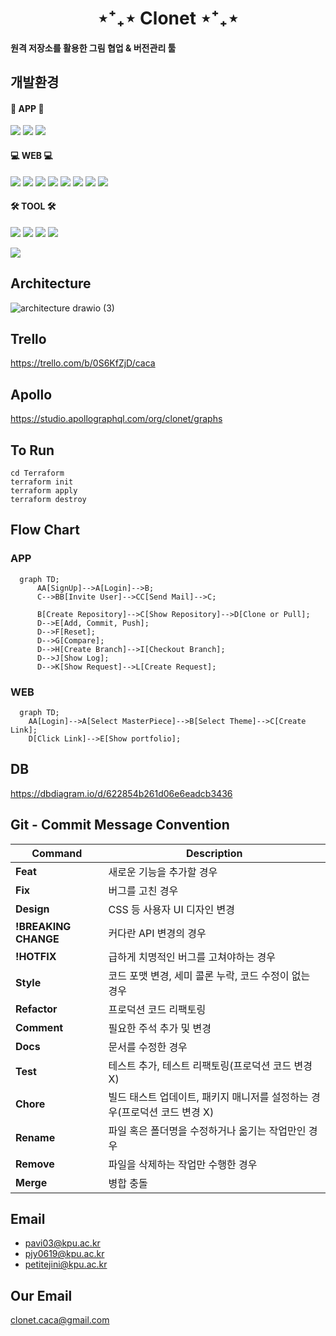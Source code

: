 <div align='center' ><h1> ⋆⁺₊⋆ Clonet ⋆⁺₊⋆ </h1> </div>
            
<h4> 원격 저장소를 활용한 그림 협업 & 버전관리 툴</h4>

## 개발환경
#### 📱 APP 📱
<img src="https://img.shields.io/badge/SwiftUI-F05138?style=flat-square&logo=Swift&logoColor=white"/> <img src="https://img.shields.io/badge/Apollo-311C87?style=flat-square&logo=ApolloGraphQL&logoColor=white"/> <img src="https://img.shields.io/badge/GraphQL-E10098?style=flat-square&logo=GraphQL&logoColor=white"/> 

#### 💻 WEB 💻
<img src="https://img.shields.io/badge/JavaScript-F7DF1E?style=flat-square&logo=JavaScript&logoColor=white"/> <img src="https://img.shields.io/badge/SpringBoot-6DB33F?style=flat-square&logo=SpringBoot&logoColor=white"/> <img src="https://img.shields.io/badge/NGINX-009639?style=flat-square&logo=NGINX&logoColor=white"/> <img src="https://img.shields.io/badge/Docker-2496ED?style=flat-square&logo=Docker&logoColor=white"/> <img src="https://img.shields.io/badge/ApacheKafka-231F20?style=flat-square&logo=ApacheKafka&logoColor=white"/>
<img src="https://img.shields.io/badge/Grafana-F46800?style=flat-square&logo=Grafana&logoColor=white"/> 
<img src="https://img.shields.io/badge/Prometheus-E6522C?style=flat-square&logo=Prometheus&logoColor=white"/>
<img src="https://img.shields.io/badge/Selenium-43B02A?style=flat-square&logo=Selenium&logoColor=white"/>

#### 🛠 TOOL 🛠
<img src="https://img.shields.io/badge/Jenkins-D24939?style=flat-square&logo=Jenkins&logoColor=white"/> <img src="https://img.shields.io/badge/AmazonAWS-232F3E?style=flat-square&logo=AmazonAWS&logoColor=white"/> <img src="https://img.shields.io/badge/MySQL-4479A1?style=flat-square&logo=MySQL&logoColor=white"/> <img src="https://img.shields.io/badge/Apache-D22128?style=flat-square&logo=Apache&logoColor=white"/> 

<img src="https://img.shields.io/badge/Github-181717?style=flat-square&logo=Github&logoColor=white"/>


## Architecture
![architecture drawio (3)](https://user-images.githubusercontent.com/79956705/154617966-c5f6b172-c957-42c9-bf8c-0937cddd2c9d.png)

## Trello
https://trello.com/b/0S6KfZjD/caca
## Apollo
https://studio.apollographql.com/org/clonet/graphs

## To Run
```
cd Terraform
terraform init
terraform apply
terraform destroy
```

## Flow Chart
### APP
```mermaid
  graph TD;
      AA[SignUp]-->A[Login]-->B;
      C-->BB[Invite User]-->CC[Send Mail]-->C;
      
      B[Create Repository]-->C[Show Repository]-->D[Clone or Pull];
      D-->E[Add, Commit, Push];
      D-->F[Reset];
      D-->G[Compare];
      D-->H[Create Branch]-->I[Checkout Branch];
      D-->J[Show Log];
      D-->K[Show Request]-->L[Create Request];
```
### WEB
```mermaid
  graph TD;
    AA[Login]-->A[Select MasterPiece]-->B[Select Theme]-->C[Create Link];
    D[Click Link]-->E[Show portfolio];
```
## DB
https://dbdiagram.io/d/622854b261d06e6eadcb3436

## Git - Commit Message Convention
| Command  | Description |
| -------- | ----------- |
| **Feat** |새로운 기능을 추가할 경우|
|**Fix**|버그를 고친 경우|
|**Design**| CSS 등 사용자 UI 디자인 변경|
|**!BREAKING CHANGE**| 커다란 API 변경의 경우|
|**!HOTFIX**| 급하게 치명적인 버그를 고쳐야하는 경우|
|**Style**| 코드 포맷 변경, 세미 콜론 누락, 코드 수정이 없는 경우|
|**Refactor**| 프로덕션 코드 리팩토링|
|**Comment**| 필요한 주석 추가 및 변경|
|**Docs**| 문서를 수정한 경우|
|**Test**| 테스트 추가, 테스트 리팩토링(프로덕션 코드 변경 X)|
|**Chore**| 빌드 태스트 업데이트, 패키지 매니저를 설정하는 경우(프로덕션 코드 변경 X)|
|**Rename**| 파일 혹은 폴더명을 수정하거나 옮기는 작업만인 경우|
|**Remove**| 파일을 삭제하는 작업만 수행한 경우|
|**Merge**| 병합 충돌|


## Email
* pavi03@kpu.ac.kr
* pjy0619@kpu.ac.kr
* petitejini@kpu.ac.kr



## Our Email
clonet.caca@gmail.com
